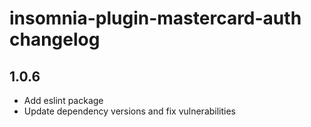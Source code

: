 # insomnia-plugin-mastercard-auth changelog

## 1.0.6
- Add eslint package
- Update dependency versions and fix vulnerabilities

